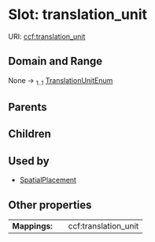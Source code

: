 
# Slot: translation_unit




URI: [ccf:translation_unit](http://purl.org/ccf/translation_unit)


## Domain and Range

None &#8594;  <sub>1..1</sub> [TranslationUnitEnum](TranslationUnitEnum.md)

## Parents


## Children


## Used by

 * [SpatialPlacement](SpatialPlacement.md)

## Other properties

|  |  |  |
| --- | --- | --- |
| **Mappings:** | | ccf:translation_unit |

